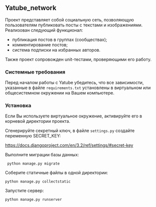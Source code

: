 ## Yatube_network

Проект представляет собой социальную сеть, позволяющую пользователям публиковать посты с текстами и изображениями. Реализован следующий функционал:

* публикация постов в группах (сообществах);
* комментирование постов;
* система подписки на избранных авторов.   

Также проект сопровожден unit-тестами, проверяющими его работу.

### Системные требования 
Перед началом работы с Yatube убедитесь, что все зависимости, указанные в файле `requirements.txt` установлены в виртуальном или общесистемном окружении на Вашем компьютере.

### Установка
Если Вы используете виртуальное окружение, активируйте его в корневой директории проекта.

Сгенерируйте секретный ключ, в файле `settings.py` создайте переменную SECRET_KEY:

https://docs.djangoproject.com/en/3.2/ref/settings/#secret-key

Выполните миграции базы данных:

     python manage.py migrate

Соберите статичные файлы в одной директории:

    python manage.py collectstatic
    
Запустите сервер:
    
    python manage.py runserver

